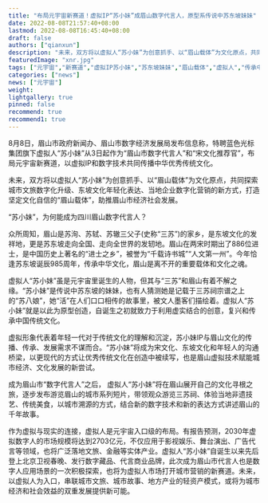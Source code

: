 ```yaml
---
title: "布局元宇宙新赛道！虚拟IP“苏小妹”成眉山数字代言人，原型系传说中苏东坡妹妹"
date: 2022-08-08T21:57:40+08:00
lastmod: 2022-08-08T16:45:40+08:00
draft: false
authors: ["qianxun"]
description: "未来，双方将以虚拟人“苏小妹”为创意抓手、以“眉山载体”为文化原点，共同探索城市文旅数字化升级、东坡文化年轻化表达、当地企业数字化营销的新方式，打造坚定文化自信的“眉山载体”，助推眉山市经济社会发展。"
featuredImage: "xnr.jpg"
tags: ["元宇宙","新赛道","虚拟IP苏小妹","苏东坡妹妹","眉山载体","虚拟人","传承中华文化"]
categories: ["news"]
news: ["元宇宙"]
weight: 
lightgallery: true
pinned: false
recommend: true
recommend1: true
---
```


8月8日，眉山市政府新闻办、眉山市数字经济发展局发布信息称，特聘蓝色光标集团旗下虚拟人“苏小妹”从3日起作为“眉山市数字代言人”和“宋文化推荐官”，布局元宇宙新赛道，以虚拟IP和数字技术共同传播中华优秀传统文化。

未来，双方将以虚拟人“苏小妹”为创意抓手、以“眉山载体”为文化原点，共同探索城市文旅数字化升级、东坡文化年轻化表达、当地企业数字化营销的新方式，打造坚定文化自信的“眉山载体”，助推眉山市经济社会发展。

“苏小妹”，为何能成为四川眉山数字代言人？

众所周知，眉山是苏洵、苏轼、苏辙三父子(史称“三苏”)的家乡，是东坡文化的发祥地，更是苏东坡走向全国、走向全世界的发轫地。眉山在两宋时期出了886位进士，是中国历史上著名的“进士之乡”，被誉为“千载诗书城”“人文第一州”。今年恰逢苏东坡诞辰985周年，传承中华文化，眉山是离不开的重要载体和文化之魂。

虚拟人“苏小妹”虽是元宇宙里诞生的人物，但其与“三苏”和眉山有着不解之缘。“苏小妹”是传说中苏东坡的妹妹，也有人猜测她是记载于三苏祠宗谱之上的“苏八娘”，她“活”在人们口口相传的故事里，被文人墨客们描绘着。虚拟人“苏小妹”就是以此为原型创造，自诞生之初就致力于利用虚实结合的创意，复兴和传承中国传统文化。

虚拟形象代表着年轻一代对于传统文化的理解和沉淀，苏小妹IP与眉山文化的传播、传承、发展需求不谋而合。“苏小妹”将成为宋文化、东坡文化和年轻人的沟通桥梁，以更现代的方式让优秀传统文化在创造中被续写，也是眉山虚拟技术赋能城市经济、文化发展的新尝试。

成为眉山市“数字代言人”之后， 虚拟人“苏小妹”将在眉山展开自己的文化寻根之旅，逐步发布游览眉山的城市系列短片，带领观众游览三苏祠、体验当地非遗技艺、传统美食，以城市溯源的方式，结合新的数字技术和新的表达方式讲述眉山的千年故事。

作为虚拟与现实的连接，虚拟人是元宇宙入口级的布局。有报告预测，2030年虚拟数字人的市场规模将达到2703亿元，不仅应用于影视娱乐、舞台演出、广告代言等领域，也将广泛落地文旅、金融等实体产业。虚拟人“苏小妹”自诞生以来先后登上北京卫视春晚、发行数字藏品、代言商业品牌，此次成为眉山市代言人也是数字人应用场景的一次积极探索，也将为虚拟人市场打开城市营销的新赛道。未来，以虚拟人为入口，串联城市文旅、城市故事、地方产业的轻资产模式，或将为城市经济和社会效益的双重发展提供新可能。